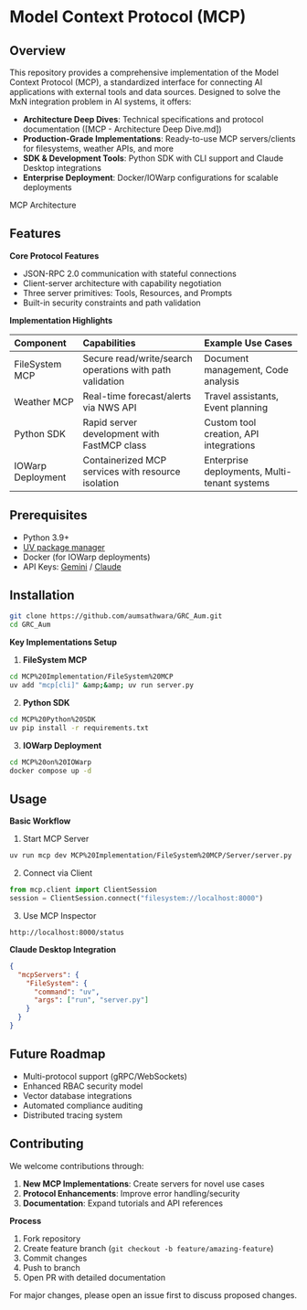 # Model Context Protocol (MCP)

## Overview

This repository provides a comprehensive implementation of the Model Context Protocol (MCP), a standardized interface for connecting AI applications with external tools and data sources. Designed to solve the MxN integration problem in AI systems, it offers:

- **Architecture Deep Dives**: Technical specifications and protocol documentation ([MCP - Architecture Deep Dive.md])
- **Production-Grade Implementations**: Ready-to-use MCP servers/clients for filesystems, weather APIs, and more
- **SDK \& Development Tools**: Python SDK with CLI support and Claude Desktop integrations
- **Enterprise Deployment**: Docker/IOWarp configurations for scalable deployments

MCP Architecture

## Features

**Core Protocol Features**

- JSON-RPC 2.0 communication with stateful connections
- Client-server architecture with capability negotiation
- Three server primitives: Tools, Resources, and Prompts
- Built-in security constraints and path validation

**Implementation Highlights**


| Component | Capabilities | Example Use Cases |
| :-- | :-- | :-- |
| FileSystem MCP | Secure read/write/search operations with path validation | Document management, Code analysis |
| Weather MCP | Real-time forecast/alerts via NWS API | Travel assistants, Event planning |
| Python SDK | Rapid server development with FastMCP class | Custom tool creation, API integrations |
| IOWarp Deployment | Containerized MCP services with resource isolation | Enterprise deployments, Multi-tenant systems |

## Prerequisites

- Python 3.9+
- [UV package manager](https://github.com/astral-sh/uv)
- Docker (for IOWarp deployments)
- API Keys: [Gemini](https://ai.google.dev/) / [Claude](https://docs.anthropic.com/claude/docs)


## Installation

```bash
git clone https://github.com/aumsathwara/GRC_Aum.git
cd GRC_Aum
```

**Key Implementations Setup**

1. **FileSystem MCP**
```bash
cd MCP%20Implementation/FileSystem%20MCP
uv add "mcp[cli]" &amp;&amp; uv run server.py
```

2. **Python SDK**
```bash
cd MCP%20Python%20SDK
uv pip install -r requirements.txt
```

3. **IOWarp Deployment**
```bash
cd MCP%20on%20IOWarp
docker compose up -d
```


## Usage

**Basic Workflow**

1. Start MCP Server
```bash
uv run mcp dev MCP%20Implementation/FileSystem%20MCP/Server/server.py
```

2. Connect via Client
```python
from mcp.client import ClientSession
session = ClientSession.connect("filesystem://localhost:8000")
```

3. Use MCP Inspector
```
http://localhost:8000/status
```

**Claude Desktop Integration**

```json
{
  "mcpServers": {
    "FileSystem": {
      "command": "uv",
      "args": ["run", "server.py"]
    }
  }
}
```


## Future Roadmap

- Multi-protocol support (gRPC/WebSockets)
- Enhanced RBAC security model
- Vector database integrations
- Automated compliance auditing
- Distributed tracing system


## Contributing

We welcome contributions through:

1. **New MCP Implementations**: Create servers for novel use cases
2. **Protocol Enhancements**: Improve error handling/security
3. **Documentation**: Expand tutorials and API references

**Process**

1. Fork repository
2. Create feature branch (`git checkout -b feature/amazing-feature`)
3. Commit changes
4. Push to branch
5. Open PR with detailed documentation

For major changes, please open an issue first to discuss proposed changes.

